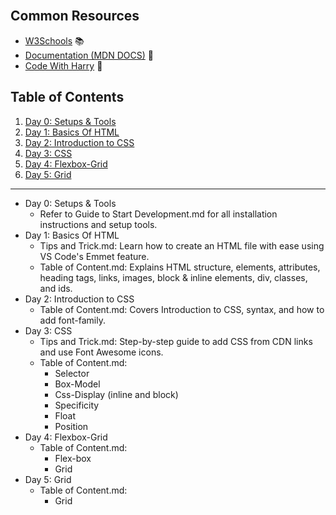 <br>

## Common Resources

- [W3Schools](https://www.w3schools.com/) 📚
- [Documentation (MDN DOCS)](https://developer.mozilla.org/en-US/docs/Learn/HTML/Introduction_to_HTML) 📖
- [Code With Harry](https://youtube.com/playlist?list=PLu0W_9lII9agq5TrH9XLIKQvv0iaF2X3w&si=7VeHmaWFR4hHxSPW) 🎥

## Table of Contents
1. [Day 0: Setups & Tools](#day-0-setups--tools)
2. [Day 1: Basics Of HTML](#day-1-basics-of-html)
3. [Day 2: Introduction to CSS](#day-2-introduction-to-css)
4. [Day 3: CSS](#day-3-css)
5. [Day 4: Flexbox-Grid](#day-4-flexbox-grid)
6. [Day 5: Grid](#day-5-grid)
<hr>

- Day 0: Setups & Tools
    - Refer to Guide to Start Development.md for all installation instructions and setup tools.
- Day 1: Basics Of HTML
    - Tips and Trick.md: Learn how to create an HTML file with ease using VS Code's Emmet feature.
    - Table of Content.md: Explains HTML structure, elements, attributes, heading tags, links, images, block & inline elements, div, classes, and ids.
- Day 2: Introduction to CSS
    - Table of Content.md: Covers Introduction to CSS, syntax, and how to add font-family.
- Day 3: CSS
    - Tips and Trick.md: Step-by-step guide to add CSS from CDN links and use Font Awesome icons.
    - Table of Content.md:
        - Selector
        - Box-Model
        - Css-Display (inline and block)
        - Specificity
        - Float
        - Position
- Day 4: Flexbox-Grid
    - Table of Content.md:
        - Flex-box
        - Grid
- Day 5: Grid
    - Table of Content.md:
        - Grid
